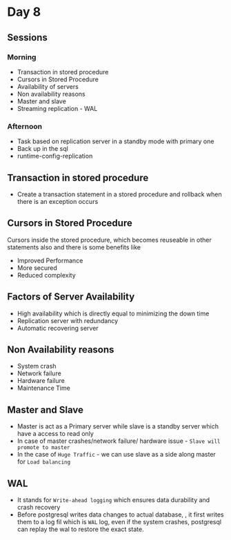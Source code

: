 # Day 8

## Sessions

### Morning 

- Transaction in stored procedure
- Cursors in Stored Procedure
- Availability of servers
- Non availability reasons
- Master and slave
- Streaming replication - WAL

### Afternoon

- Task based on replication server in a standby mode with primary one
- Back up in the sql
- runtime-config-replication 


## Transaction in stored procedure

- Create a transaction statement in a stored procedure and rollback when there is an exception occurs

## Cursors in Stored Procedure

Cursors inside the stored procedure, which becomes reuseable in other statements also and there is some benefits like

- Improved Performance
- More secured
- Reduced complexity 

## Factors of Server Availability

- High availability which is directly equal to minimizing the down time
- Replication server with redundancy
- Automatic recovering server

## Non Availability reasons

- System crash
- Network failure
- Hardware failure
- Maintenance Time

## Master and Slave

- Master is act as a Primary server while slave is a standby server which have a access to read only
- In case of master crashes/network failure/ hardware issue - `Slave will promote to master`
- In the case of `Huge Traffic` - we can use slave as a side along master for `Load balancing`

## WAL

- It stands for `Write-ahead logging` which ensures data durability and crash recovery
- Before postgresql writes data changes to actual database, , it first writes them to a log fil which is `WAL` log, even if the system crashes, postgresql can replay the wal to restore the exact state.
